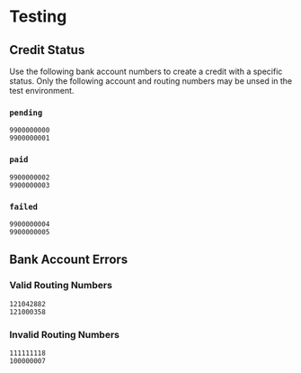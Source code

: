 # Testing


## Credit Status

Use the following bank account numbers to create a credit with a
specific status. Only the following account and routing numbers may be unsed
in the test environment.

### `pending`
`9900000000`<br>
`9900000001`

### `paid`
`9900000002`<br>
`9900000003`

### `failed`
`9900000004`<br>
`9900000005`


## Bank Account Errors

### Valid Routing Numbers
`121042882`<br>
`121000358`

### Invalid Routing Numbers
`111111118`<br>
`100000007`
